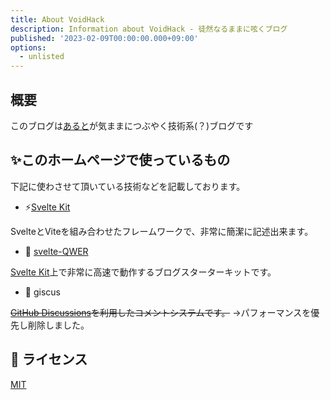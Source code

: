 ```yaml
---
title: About VoidHack
description: Information about VoidHack - 徒然なるままに呟くブログ
published: '2023-02-09T00:00:00.000+09:00'
options:
  - unlisted
---
```


## 概要

このブログは[あると](https://twitter.com/const_root/)が気ままにつぶやく技術系(？)ブログです

## ✨このホームページで使っているもの
下記に使わさせて頂いている技術などを記載しております。


- ⚡[Svelte Kit](https://kit.svelte.jp/)

SvelteとViteを組み合わせたフレームワークで、非常に簡潔に記述出来ます。

- 🤗 [svelte-QWER](https://github.com/kwchang0831/svelte-QWER)

[Svelte Kit](https://kit.svelte.jp/)上で非常に高速で動作するブログスターターキットです。

- 💎 giscus

~~[GitHub Discussions](https://docs.github.com/en/discussions)を利用したコメントシステムです。~~
→パフォーマンスを優先し削除しました。



## 📝 ライセンス

[MIT](https://github.com/Nich87/VoidHack/blob/main/LICENSE)